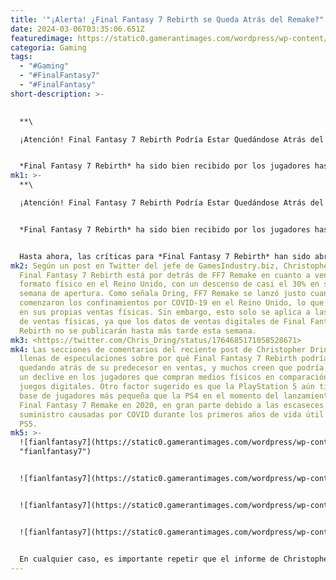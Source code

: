 ```yaml
---
title: '"¡Alerta! ¿Final Fantasy 7 Rebirth se Queda Atrás del Remake?"'
date: 2024-03-06T03:35:06.651Z
featuredimage: https://static0.gamerantimages.com/wordpress/wp-content/uploads/2024/03/final-fantasy-7-rebirth-sales-cloud.jpg?q=50&fit=contain&w=1140&h=&dpr=1.5
categoria: Gaming
tags:
  - "#Gaming"
  - "#FinalFantasy7"
  - "#FinalFantasy"
short-description: >-
  

  **\

  ¡Atención! Final Fantasy 7 Rebirth Podría Estar Quedándose Atrás del Remake**


  *Final Fantasy 7 Rebirth* ha sido bien recibido por los jugadores hasta ahora, pero según un nuevo informe, podría estar rezagado en ventas respecto a su predecesor. La segunda entrega de la saga del Remake de Final Fantasy 7 finalmente se lanzó la semana pasada, retomando donde el primer juego lo dejó, con Cloud y sus aliados dejando la ciudad de Midgar para escapar de las fu
mk1: >-
  **\

  ¡Atención! Final Fantasy 7 Rebirth Podría Estar Quedándose Atrás del Remake**


  *Final Fantasy 7 Rebirth* ha sido bien recibido por los jugadores hasta ahora, pero según un nuevo informe, podría estar rezagado en ventas respecto a su predecesor. La segunda entrega de la saga del Remake de Final Fantasy 7 finalmente se lanzó la semana pasada, retomando donde el primer juego lo dejó, con Cloud y sus aliados dejando la ciudad de Midgar para escapar de las fuerzas de Shinra. *Final Fantasy 7 Rebirth* sigue la trama del clásico original de PS1 de 1997 hasta el final de su segundo disco, ampliando las cosas con nueva historia y contenido secundario en el camino.


  Hasta ahora, las críticas para *Final Fantasy 7 Rebirth* han sido abrumadoramente positivas, y gran parte del elogio del juego se dirige hacia su trama envolvente y horas de contenido jugable. De hecho, *Final Fantasy 7 Rebirth* es la quinta entrada con mejor valoración en la legendaria franquicia de JRPG, quedando solo detrás de *Final Fantasy 9*, *Final Fantasy 6*, *Final Fantasy 12* y *Final Fantasy 10*. *Final Fantasy 7 Remake Intergrade*, la actualización de PS5 de 2021 para *Final Fantasy 7 Remake*, está detrás de *FF7 Rebirth* por al menos dos posiciones, pero la primera entrada aún podría estar por delante de su secuela en un área importante: las ventas.
mk2: Según un post en Twitter del jefe de GamesIndustry.biz, Christopher Dring,
  Final Fantasy 7 Rebirth está por detrás de FF7 Remake en cuanto a ventas en
  formato físico en el Reino Unido, con un descenso de casi el 30% en su fin de
  semana de apertura. Como señala Dring, FF7 Remake se lanzó justo cuando
  comenzaron los confinamientos por COVID-19 en el Reino Unido, lo que impactó
  en sus propias ventas físicas. Sin embargo, esto solo se aplica a las cifras
  de ventas físicas, ya que los datos de ventas digitales de Final Fantasy 7
  Rebirth no se publicarán hasta más tarde esta semana.
mk3: <https://twitter.com/Chris_Dring/status/1764685171058528671>
mk4: Las secciones de comentarios del reciente post de Christopher Dring están
  llenas de especulaciones sobre por qué Final Fantasy 7 Rebirth podría estar
  quedando atrás de su predecesor en ventas, y muchos creen que podría deberse a
  un declive en los jugadores que compran medios físicos en comparación con
  juegos digitales. Otro factor sugerido es que la PlayStation 5 aún tiene una
  base de jugadores más pequeña que la PS4 en el momento del lanzamiento de
  Final Fantasy 7 Remake en 2020, en gran parte debido a las escaseces de
  suministro causadas por COVID durante los primeros años de vida útil de la
  PS5.
mk5: >-
  ![fianlfantasy7](https://static0.gamerantimages.com/wordpress/wp-content/uploads/2024/03/final-fantasy-7-rebirth-chapter-3-walkthrough1.jpg?q=50&fit=contain&w=750&h=415&dpr=1.5
  "fianlfantasy7")


  ![fianlfantasy7](https://static0.gamerantimages.com/wordpress/wp-content/uploads/2024/03/final-fantasy-7-rebirth_redxiii-combat-2-1.jpeg?q=50&fit=contain&w=750&h=415&dpr=1.5 "fianlfantasy7")


  ![fianlfantasy7](https://static0.gamerantimages.com/wordpress/wp-content/uploads/2024/03/final-fantasy-7-rebirth-game-start.jpg?q=50&fit=contain&w=750&h=415&dpr=1.5 "fianlfantasy7")


  ![fianlfantasy7](https://static0.gamerantimages.com/wordpress/wp-content/uploads/2024/03/final-fantasy-7-rebirth-chapter-2-walkthrough1.jpg?q=50&fit=contain&w=750&h=415&dpr=1.5 "fianlfantasy7")


  En cualquier caso, es importante repetir que el informe de Christopher Dring sobre Final Fantasy 7 Rebirth quedando atrás de Final Fantasy 7 Remake en ventas solo se aplica a copias físicas, y solo en el Reino Unido. Final Fantasy 7 Rebirth podría ver un aumento en las cifras de ventas reportadas una vez que se cuenten los datos de lanzamiento digital, especialmente dada la recepción positiva del juego desde su lanzamiento a finales de febrero.
---
```

